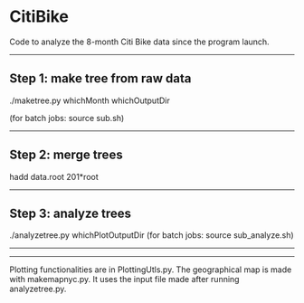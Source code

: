 CitiBike
========

Code to analyze the 8-month Citi Bike data since the program launch.

-------------------------------
Step 1: make tree from raw data
-------------------------------
./maketree.py whichMonth whichOutputDir

(for batch jobs: source sub.sh)


-------------------------------
Step 2: merge trees
-------------------------------
hadd data.root 201*root



-------------------------------
Step 3: analyze trees
-------------------------------
./analyzetree.py whichPlotOutputDir
(for batch jobs: source sub_analyze.sh)


-------------------------------
-------------------------------
Plotting functionalities are in PlottingUtls.py.
The geographical map is made with makemapnyc.py. It uses the input file made after running analyzetree.py.

